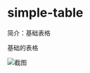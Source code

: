 # simple-table

简介：基础表格

基础的表格

![截图](https://img.alicdn.com/tfs/TB1dnoMib_I8KJjy1XaXXbsxpXa-1908-1496.png)





